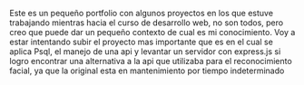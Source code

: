 Este es un pequeño portfolio con algunos proyectos en los que estuve trabajando mientras hacia el curso de desarrollo web, no son todos, pero creo que puede dar un pequeño contexto de cual es mi conocimiento. 
Voy a estar intentando subir el proyecto mas importante que es en el cual se aplica Psql, el manejo de una api y levantar un servidor con express.js si logro encontrar una alternativa a la api que utilizaba para el reconocimiento facial, ya que la original esta en mantenimiento por tiempo indeterminado 